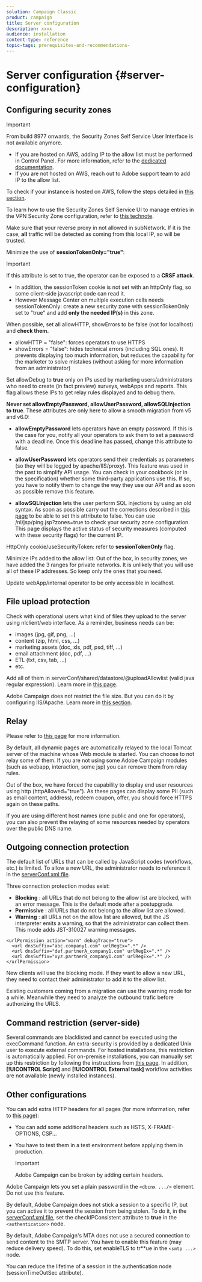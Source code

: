 ```yaml
---
solution: Campaign Classic
product: campaign
title: Server configuration
description: xxxx
audience: installation
content-type: reference
topic-tags: prerequisites-and-recommendations-
---
```


# Server configuration {#server-configuration}

## Configuring security zones

>[!IMPORTANT]
>
>From build 8977 onwards, the Security Zones Self Service User Interface is not available anymore.
>
>* If you are hosted on AWS, adding IP to the allow list must be performed in Control Panel. For more information, refer to the [dedicated documentation](https://experienceleague.adobe.com/docs/control-panel/using/instances-settings/ip-allow-listing-instance-access.html).
>* If you are not hosted on AWS, reach out to Adobe support team to add IP to the allow list.
>
>To check if your instance is hosted on AWS, follow the steps detailed in [this section](https://experienceleague.adobe.com/docs/control-panel/using/faq.html).

To learn how to use the Security Zones Self Service UI to manage entries in the VPN Security Zone configuration, refer to [this technote](https://helpx.adobe.com/campaign/kb/configuring-security-zones-self-service.html).

Make sure that your reverse proxy in not allowed in subNetwork. If it is the case, **all** traffic will be detected as coming from this local IP, so will be trusted.

Minimize the use of **sessionTokenOnly="true"**:

>[!IMPORTANT]
>
>If this attribute is set to true, the operator can be exposed to a **CRSF attack**.

* In addition, the sessionToken cookie is not set with an httpOnly flag, so some client-side javascript code can read it.
* However Message Center on multiple execution cells needs sessionTokenOnly: create a new security zone with sessionTokenOnly set to "true" and add **only the needed IP(s)** in this zone.

When possible, set all allowHTTP, showErrors to be false (not for localhost) and **check them.**

* allowHTTP = "false": forces operators to use HTTPS
* showErrors = "false": hides technical errors (including SQL ones). It prevents displaying too much information, but reduces the capability for the marketer to solve mistakes (without asking for more information from an administrator)

Set allowDebug to **true** only on IPs used by marketing users/administrators who need to create (in fact preview) surveys, webApps and reports. This flag allows these IPs to get relay rules displayed and to debug them.

**Never set allowEmptyPassword, allowUserPassword, allowSQLInjection to true**. These attributes are only here to allow a smooth migration from v5 and v6.0:

* **allowEmptyPassword** lets operators have an empty password. If this is the case for you, notify all your operators to ask them to set a password with a deadline. Once this deadline has passed, change this attribute to false.

* **allowUserPassword** lets operators send their credentials as parameters (so they will be logged by apache/IIS/proxy). This feature was used in the past to simplify API usage. You can check in your cookbook (or in the specification) whether some third-party applications use this. If so, you have to notify them to change the way they use our API and as soon as possible remove this feature.

* **allowSQLInjection** lets the user perform SQL injections by using an old syntax. As soon as possible carry out the corrections described in [this page](../../migration/using/general-configurations.md) to be able to set this attribute to false.
You can use /nl/jsp/ping.jsp?zones=true to check your security zone configuration. This page displays the active status of security measures (computed with these security flags) for the current IP.

HttpOnly cookie/useSecurityToken: refer to **sessionTokenOnly** flag.

Minimize IPs added to the allow list: Out of the box, in security zones, we have added the 3 ranges for private networks. It is unlikely that you will use all of these IP addresses. So keep only the ones that you need.

Update webApp/internal operator to be only accessible in localhost.

## File upload protection

Check with operational users what kind of files they upload to the server using nlclient/web interface. As a reminder, business needs can be:

* images (jpg, gif, png, ...)
* content (zip, html, css, ...)
* marketing assets (doc, xls, pdf, psd, tiff, ...)
* email attachment (doc, pdf, ...)
* ETL (txt, csv, tab, ...)
* etc.

Add all of them in serverConf/shared/datastore/@uploadAllowlist (valid java regular expression). Learn more in [this page](../../installation/using/configuring-campaign-server.md#limiting-uploadable-files).

Adobe Campaign does not restrict the file size. But you can do it by configuring IIS/Apache. Learn more in [this section](../../installation/using/web-server-configuration.md).

## Relay

Please refer to [this page](../../installation/using/configuring-campaign-server.md#dynamic-page-security-and-relays) for more information.

By default, all dynamic pages are automatically relayed to the local Tomcat server of the machine whose Web module is started. You can choose to not relay some of them. If you are not using some Adobe Campaign modules (such as webapp, interaction, some jsp) you can remove them from relay rules.

Out of the box, we have forced the capability to display end user resources using http (httpAllowed="true"). As these pages can display some PII (such as email content, address), redeem coupon, offer, you should force HTTPS again on these paths.

If you are using different host names (one public and one for operators), you can also prevent the relaying of some resources needed by operators over the public DNS name.

## Outgoing connection protection

The default list of URLs that can be called by JavaScript codes (workflows, etc.) is limited. To allow a new URL, the administrator needs to reference it in the [serverConf.xml file](../../installation/using/the-server-configuration-file.md).

Three connection protection modes exist:

* **Blocking** : all URLs that do not belong to the allow list are blocked, with an error message. This is the default mode after a postupgrade.
* **Permissive** : all URLs that do not belong to the allow list are allowed.
* **Warning** : all URLs not on the allow list are allowed, but the JS interpreter emits a warning, so that the administrator can collect them. This mode adds JST-310027 warning messages.

```
<urlPermission action="warn" debugTrace="true">
  <url dnsSuffix="abc.company1.com" urlRegEx=".*" />
  <url dnsSuffix="def.partnerA_company1.com" urlRegEx=".*" />
  <url dnsSuffix="xyz.partnerB_company1.com" urlRegEx=".*" />
</urlPermission>
```

New clients will use the blocking mode. If they want to allow a new URL, they need to contact their administrator to add it to the allow list.

Existing customers coming from a migration can use the warning mode for a while. Meanwhile they need to analyze the outbound trafic before authorizing the URLS.

## Command restriction (server-side)

Several commands are blacklisted and cannot be executed using the execCommand function. An extra-security is provided by a dedicated Unix user to execute external commands. For hosted installations, this restriction is automatically applied. For on-premise installations, you can manually set up this restriction by following the instructions from [this page](../../installation/using/configuring-campaign-server.md#restricting-authorized-external-commands). In addition, **[!UICONTROL Script]** and **[!UICONTROL External task]** workflow activities are not available (newly installed instances).

## Other configurations

You can add extra HTTP headers for all pages (for more information, refer to [this page](../../installation/using/configuring-campaign-server.md#restricting-authorized-external-commands)):

* You can add some additional headers such as HSTS, X-FRAME-OPTIONS, CSP...
* You have to test them in a test environment before applying them in production. 
    
    >[!IMPORTANT]
    >
    >Adobe Campaign can be broken by adding certain headers.

Adobe Campaign lets you set a plain password in the `<dbcnx .../>` element. Do not use this feature.

By default, Adobe Campaign does not stick a session to a specific IP, but you can active it to prevent the session from being stolen. To do it, in the [serverConf.xml file](../../installation/using/the-server-configuration-file.md), set the checkIPConsistent attribute to **true** in the `<authentication>` node.

By default, Adobe Campaign's MTA does not use a secured connection to send content to the SMTP server. You have to enable this feature (may reduce delivery speed). To do this, set enableTLS to tr**ue in the `<smtp ...>` node.

You can reduce the lifetime of a session in the authentication node (sessionTimeOutSec attribute).
